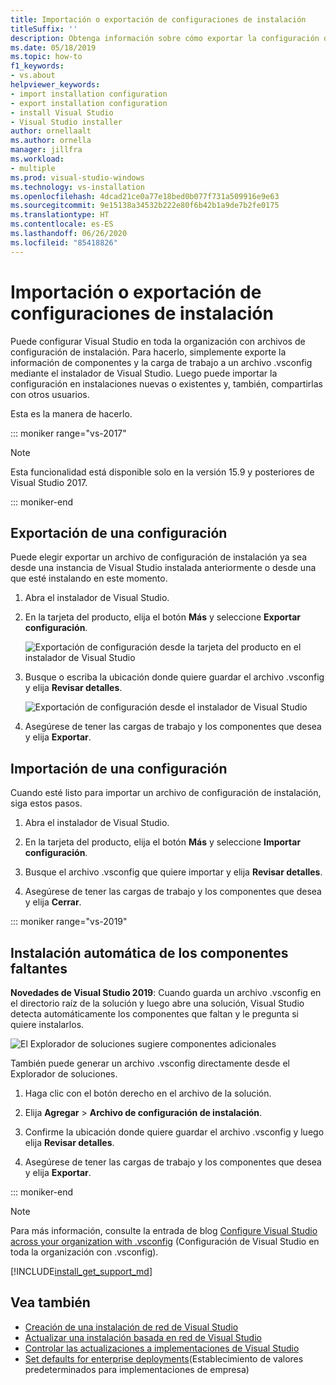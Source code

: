 ```yaml
---
title: Importación o exportación de configuraciones de instalación
titleSuffix: ''
description: Obtenga información sobre cómo exportar la configuración de instalación a un archivo .vsconfig para compartirla con otros usuarios y cómo importarla para clonar.
ms.date: 05/18/2019
ms.topic: how-to
f1_keywords:
- vs.about
helpviewer_keywords:
- import installation configuration
- export installation configuration
- install Visual Studio
- Visual Studio installer
author: ornellaalt
ms.author: ornella
manager: jillfra
ms.workload:
- multiple
ms.prod: visual-studio-windows
ms.technology: vs-installation
ms.openlocfilehash: 4dcad21ce0a77e18bed0b077f731a509916e9e63
ms.sourcegitcommit: 9e15138a34532b222e80f6b42b1a9de7b2fe0175
ms.translationtype: HT
ms.contentlocale: es-ES
ms.lasthandoff: 06/26/2020
ms.locfileid: "85418826"
---
```

# <a name="import-or-export-installation-configurations"></a>Importación o exportación de configuraciones de instalación

Puede configurar Visual Studio en toda la organización con archivos de configuración de instalación. Para hacerlo, simplemente exporte la información de componentes y la carga de trabajo a un archivo .vsconfig mediante el instalador de Visual Studio. Luego puede importar la configuración en instalaciones nuevas o existentes y, también, compartirlas con otros usuarios.

Esta es la manera de hacerlo.

::: moniker range="vs-2017"

> [!NOTE]
> Esta funcionalidad está disponible solo en la versión 15.9 y posteriores de Visual Studio 2017.

::: moniker-end

## <a name="export-a-configuration"></a>Exportación de una configuración

Puede elegir exportar un archivo de configuración de instalación ya sea desde una instancia de Visual Studio instalada anteriormente o desde una que esté instalando en este momento.

1. Abra el instalador de Visual Studio.

1. En la tarjeta del producto, elija el botón **Más** y seleccione **Exportar configuración**.

   ![Exportación de configuración desde la tarjeta del producto en el instalador de Visual Studio](../install/media/vs-2019/vs-installer-export-config.png)

1. Busque o escriba la ubicación donde quiere guardar el archivo .vsconfig y elija **Revisar detalles**.

   ![Exportación de configuración desde el instalador de Visual Studio](../install/media/vs-2019/export-configuration-confirmation.png)

1. Asegúrese de tener las cargas de trabajo y los componentes que desea y elija **Exportar**.

## <a name="import-a-configuration"></a>Importación de una configuración

Cuando esté listo para importar un archivo de configuración de instalación, siga estos pasos.

1. Abra el instalador de Visual Studio.

1. En la tarjeta del producto, elija el botón **Más** y seleccione **Importar configuración**.

1. Busque el archivo .vsconfig que quiere importar y elija **Revisar detalles**.

1. Asegúrese de tener las cargas de trabajo y los componentes que desea y elija **Cerrar**.

::: moniker range="vs-2019"

## <a name="automatically-install-missing-components"></a>Instalación automática de los componentes faltantes

**Novedades de Visual Studio 2019**: Cuando guarda un archivo .vsconfig en el directorio raíz de la solución y luego abre una solución, Visual Studio detecta automáticamente los componentes que faltan y le pregunta si quiere instalarlos.

![El Explorador de soluciones sugiere componentes adicionales](../install/media/vs-2019/solution-explorer-config-file.png)

También puede generar un archivo .vsconfig directamente desde el Explorador de soluciones.

1. Haga clic con el botón derecho en el archivo de la solución.

1. Elija **Agregar** > **Archivo de configuración de instalación**.

1. Confirme la ubicación donde quiere guardar el archivo .vsconfig y luego elija **Revisar detalles**.

1. Asegúrese de tener las cargas de trabajo y los componentes que desea y elija **Exportar**.

::: moniker-end

> [!NOTE]
> Para más información, consulte la entrada de blog [Configure Visual Studio across your organization with .vsconfig](https://devblogs.microsoft.com/setup/configure-visual-studio-across-your-organization-with-vsconfig/) (Configuración de Visual Studio en toda la organización con .vsconfig).

[!INCLUDE[install_get_support_md](includes/install_get_support_md.md)]

## <a name="see-also"></a>Vea también

* [Creación de una instalación de red de Visual Studio](create-a-network-installation-of-visual-studio.md)
* [Actualizar una instalación basada en red de Visual Studio](update-a-network-installation-of-visual-studio.md)
* [Controlar las actualizaciones a implementaciones de Visual Studio](controlling-updates-to-visual-studio-deployments.md)
* [Set defaults for enterprise deployments](set-defaults-for-enterprise-deployments.md)(Establecimiento de valores predeterminados para implementaciones de empresa)
